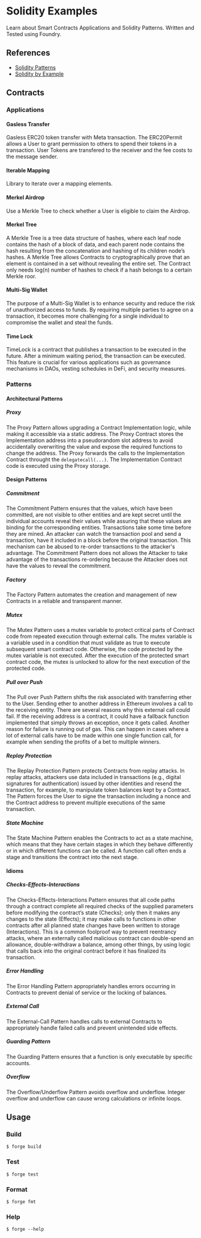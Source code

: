 # Solidity Examples

Learn about Smart Contracts Applications and Solidity Patterns. Written and Tested using Foundry.

## References

- [Solidity Patterns](https://solidity-by-example.org/)
- [Solidity by Example](https://solidity-by-example.org/)

## Contracts

### Applications

#### Gasless Transfer

Gasless ERC20 token transfer with Meta transaction. The ERC20Permit allows a User to grant permission to others to spend their tokens in a transaction. User Tokens are transfered to the receiver and the fee costs to the message sender.

#### Iterable Mapping

Library to iterate over a mapping elements.

#### Merkel Airdrop

Use a Merkle Tree to check whether a User is eligible to claim the Airdrop.

#### Merkel Tree

A Merkle Tree is a tree data structure of hashes, where each leaf node contains the hash of a block of data, and each parent node contains the hash resulting from the concatenation and hashing of its children node’s hashes. A Merkle Tree allows Contracts to cryptographically prove that an element is contained in a set without revealing the entire set. The Contract only needs log(n) number of hashes to check if a hash belongs to a certain Merkle roor.

#### Multi-Sig Wallet

The purpose of a Multi-Sig Wallet is to enhance security and reduce the risk of unauthorized access to funds. By requiring multiple parties to agree on a transaction, it becomes more challenging for a single individual to compromise the wallet and steal the funds.

#### Time Lock

TimeLock is a contract that publishes a transaction to be executed in the future. After a minimum waiting period, the transaction can be executed. This feature is crucial for various applications such as governance mechanisms in DAOs, vesting schedules in DeFi, and security measures.

### Patterns

#### Architectural Patterns

##### Proxy

The Proxy Pattern allows upgrading a Contract Implementation logic, while making it accessible via a static address. The Proxy Contract stores the Implementation address into a pseudorandom slot address to avoid accidentally overwriting the value and expose the required functions to change the address. The Proxy forwards the calls to the Implementation Contract throught the `delegatecall(...)`. The Implementation Contract code is executed using the Proxy storage.

#### Design Patterns

##### Commitment

The Commitment Pattern ensures that the values, which have been committed, are not visible to other entities and are kept secret until the individual accounts reveal their values while assuring that these values are binding for the corresponding entities. Transactions take some time before they are mined. An attacker can watch the transaction pool and send a transaction, have it included in a block before the original transaction. This mechanism can be abused to re-order transactions to the attacker's advantage. The Commitment Pattern does not allows the Attacker to take advantage of the transactions re-ordering because the Attacker does not have the values to reveal the commitment.

##### Factory

The Factory Pattern automates the creation and management of new Contracts in a reliable and transparent manner.

##### Mutex

The Mutex Pattern uses a mutex variable to protect critical parts of Contract code from repeated execution through external calls. The mutex variable is a variable used in a condition that must validate as true to execute subsequent smart contract code. Otherwise, the code protected by the mutex variable is not executed. After the execution of the protected smart contract code, the mutex is unlocked to allow for the next execution of the protected code.

##### Pull over Push

The Pull over Push Pattern shifts the risk associated with transferring ether to the User. Sending ether to another address in Ethereum involves a call to the receiving entity. There are several reasons why this external call could fail. If the receiving address is a contract, it could have a fallback function implemented that simply throws an exception, once it gets called. Another reason for failure is running out of gas. This can happen in cases where a lot of external calls have to be made within one single function call, for example when sending the profits of a bet to multiple winners.

##### Replay Protection

The Replay Protection Pattern protects Contracts from replay attacks. In replay attacks, attackers use data included in transactions (e.g., digital signatures for authentication) issued by other identities and resend the transaction, for example, to manipulate token balances kept by a Contract. The Pattern forces the User to signe the transaction including a nonce and the Contract address to prevent multiple executions of the same transaction.

##### State Machine

The State Machine Pattern enables the Contracts to act as a state machine, which means that they have certain stages in which they behave differently or in which different functions can be called. A function call often ends a stage and transitions the contract into the next stage.

#### Idioms

##### Checks-Effects-Interactions

The Checks-Effects-Interactions Pattern ensures that all code paths through a contract complete all required checks of the supplied parameters before modifying the contract’s state (Checks); only then it makes any changes to the state (Effects); it may make calls to functions in other contracts after all planned state changes have been written to storage (Interactions). This is a common foolproof way to prevent reentrancy attacks, where an externally called malicious contract can double-spend an allowance, double-withdraw a balance, among other things, by using logic that calls back into the original contract before it has finalized its transaction.

##### Error Handling

The Error Handling Pattern appropriately handles errors occurring in Contracts to prevent denial of service or the locking of balances.

##### External Call

The External-Call Pattern handles calls to external Contracts to appropriately handle failed calls and prevent unintended side effects.

##### Guarding Pattern

The Guarding Pattern ensures that a function is only executable by specific accounts.

##### Overflow

The Overflow/Underflow Pattern avoids overflow and underflow. Integer overflow and underflow can cause wrong calculations or infinite loops.


## Usage

### Build

```shell
$ forge build
```

### Test

```shell
$ forge test
```

### Format

```shell
$ forge fmt
```

### Help

```shell
$ forge --help
```
